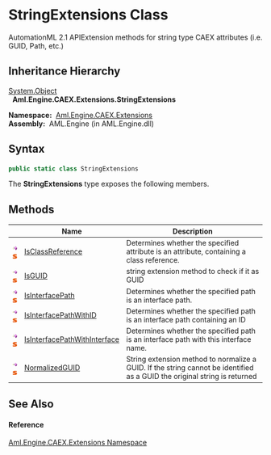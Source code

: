 StringExtensions Class
======================
AutomationML 2.1 APIExtension methods for string type CAEX attributes (i.e. GUID, Path, etc.)


Inheritance Hierarchy
---------------------
[System.Object][1]  
  **Aml.Engine.CAEX.Extensions.StringExtensions**  

  **Namespace:**  [Aml.Engine.CAEX.Extensions][2]  
  **Assembly:**  AML.Engine (in AML.Engine.dll)

Syntax
------

```csharp
public static class StringExtensions
```

The **StringExtensions** type exposes the following members.


Methods
-------

                                 | Name                              | Description                                                                                                               
-------------------------------- | --------------------------------- | ------------------------------------------------------------------------------------------------------------------------- 
![Public method]![Static member] | [IsClassReference][3]             | Determines whether the specified attribute is an attribute, containing a class reference.                                 
![Public method]![Static member] | [IsGUID][4]                       | string extension method to check if it as GUID                                                                            
![Public method]![Static member] | [IsInterfacePath][5]              | Determines whether the specified path is an interface path.                                                               
![Public method]![Static member] | [IsInterfacePathWithID][6]        | Determines whether the specified path is an interface path containing an ID                                               
![Public method]![Static member] | [IsInterfacePathWithInterface][7] | Determines whether the specified path is an interface path with this interface name.                                      
![Public method]![Static member] | [NormalizedGUID][8]               | String extension method to normalize a GUID. If the string cannot be identified as a GUID the original string is returned 


See Also
--------

#### Reference
[Aml.Engine.CAEX.Extensions Namespace][2]  

[1]: https://docs.microsoft.com/dotnet/api/system.object
[2]: ../README.md
[3]: IsClassReference.md
[4]: IsGUID.md
[5]: IsInterfacePath.md
[6]: IsInterfacePathWithID.md
[7]: IsInterfacePathWithInterface.md
[8]: NormalizedGUID.md
[9]: https://www.automationml.org
[10]: ../../icons/logoShade.png
[Public method]: ../../icons/pubmethod.gif "Public method"
[Static member]: ../../icons/static.gif "Static member"